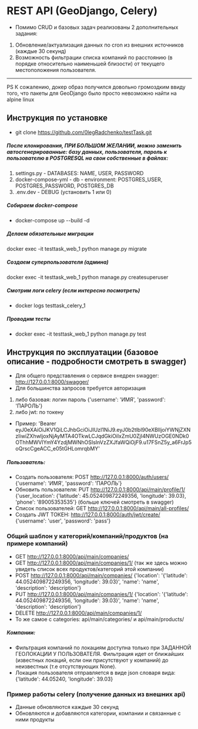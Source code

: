 # REST API (GeoDjango, Celery)
* Помимо CRUD и базовых задач реализованы 2 дополнительных задания:
1) Обновление/актуализация данных по cron из внешних источников (каждые 30 секунд)
2) Возможность фильтрации списка компаний по расстоянию (в порядке относительно наименьшей близости) от текущего местоположения пользователя.
_________________
PS К сожалению, докер образ получился довольно громоздким ввиду того, что пакеты для GeoDjango было просто невозможно найти на alpine linux


## Инструкция по установке

* git clone https://github.com/0legRadchenko/testTask.git
##### После клонирования, ПРИ БОЛЬШОМ ЖЕЛАНИИ, можно заменить автосгенерированные: базу данных, пользователя, пароль к пользователю в POSTGRESQL на свои собственные в файлах:
1) settings.py - DATABASES: NAME, USER, PASSWORD
2) docker-compose-yml - db - environment: POSTGRES_USER, POSTGRES_PASSWORD, POSTGRES_DB
3) .env.dev - DEBUG (установить 1 или 0)

##### Собираем docker-compose
* docker-compose up --build -d
##### Делаем обязательные миграции
docker exec -it testtask_web_1 python manage.py migrate
##### Создаем суперпользователя (админа)
docker exec -it testtask_web_1 python manage.py createsuperuser
##### Смотрим логи celery (если интересно посмотреть)
* docker logs testtask_celery_1
##### Проводим тесты
* docker exec -it testtask_web_1 python manage.py test
## Инструкция по эксплуатации (базовое описание - подробности смотреть в swagger)
* Для общего представления о сервисе внедрен swagger: http://127.0.0.1:8000/swagger/
* Для большинства запросов требуется авторизация
1) либо базовая: логин пароль {'username': 'ИМЯ', 'password': 'ПАРОЛЬ'}
2) либо jwt: по токену
* Пример: 'Bearer eyJ0eXAiOiJKV1QiLCJhbGciOiJIUzI1NiJ9.eyJ0b2tlbl90eXBlIjoiYWNjZXNzIiwiZXhwIjoxNjAyMTA4OTkwLCJqdGkiOiIxZmU0ZjI4NWUzOGE0NDk0OThhMWVlYmY4YzdjMWNhOSIsInVzZXJfaWQiOjF9.u17FSnZ5y_a6FrJp5oQrscCgeACC_e05tGHLomrqbMY'
##### Пользователь:
* Создать пользователя: POST http://127.0.0.1:8000/auth/users/ {'username': 'ИМЯ', 'password': 'ПАРОЛЬ'}
* Обновить пользователя: PUT http://127.0.0.1:8000/api/main/profile/1/ {'user_location': {'latitude': 45.052409872249356, 'longitude': 39.03}, 'phone': '89005353535'} (больше ключей смотреть в swagger)
* Список пользователей: GET http://127.0.0.1:8000/api/main/all-profiles/
* Создать JWT ТОКЕН: http://127.0.0.1:8000/auth/jwt/create/ {'username': 'user', 'password': 'pass'}


### Общий шаблон у категорий/компаний/продуктов (на примере компаний)
* GET http://127.0.0.1:8000/api/main/companies/
* GET http://127.0.0.1:8000/api/main/companies/1/ (так же здесь можно увидеть список всех продуктов/категорий этой компании)
* POST http://127.0.0.1:8000/api/main/companies/ {'location': '{'latitude': 44.052409872249356, 'longitude': 39.03}', 'name': 'name', 'description': 'description'} 
* PUT http://127.0.0.1:8000/api/main/companies/1/ {'location': '{'latitude': 44.052409872249356, 'longitude': 39.03}', 'name': 'name', 'description': 'description'}
* DELETE http://127.0.0.1:8000/api/main/companies/1/
* То же самое с categories: api/main/categories/ и api/main/products/
##### Компании:
* Фильтрация компаний по локациям доступна только при ЗАДАННОЙ ГЕОЛОКАЦИИ У ПОЛЬЗОВАТЕЛЯ. Фильтрация идет от ближайших (известных локаций, если они присутствуют у компаний) до неизвестных (т.е отсутствующих None).
* Локация пользователя отправляется в виде json словаря вида: {'latitude': 44.05240, 'longitude': 39.03}
### Пример работы celery (получение данных из внешних api)
* Данные обновляются каждые 30 секунд
* Обновляются и добавляются категории, компании и связанные с ними продукты







